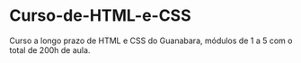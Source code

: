 # Curso-de-HTML-e-CSS
 Curso a longo prazo de HTML e CSS do Guanabara, módulos de 1 a 5 com o total de 200h de aula.
